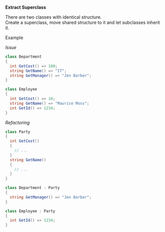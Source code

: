 **Extract Superclass**

There are two classes with identical structure.  
Create a superclass, move shared structure to it and let subclasses inherit it.

Example

_Issue_

```csharp
class Department
{
  int GetCost() => 100;
  string GetName() => "IT";
  string GetManager() => "Jen Barber";
}

class Employee
{
  int GetCost() => 10;
  string GetName() => "Maurice Moss";
  int GetId() => 1234;
}
```

_Refactoring_

```csharp
class Party
{
  int GetCost()
  {
    // ...
  }
  string GetName()
  {
    // ...
  }
}

class Department : Party
{
  string GetManager() => "Jen Barber";
}

class Employee : Party
{
  int GetId() => 1234;
}
```
